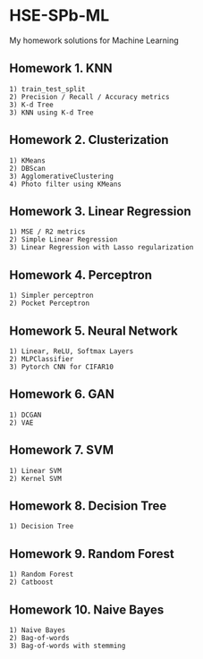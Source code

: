 # HSE-SPb-ML
My homework solutions for Machine Learning

## Homework 1. KNN
    1) train_test_split
    2) Precision / Recall / Accuracy metrics
    3) K-d Tree
    3) KNN using K-d Tree
    
## Homework 2. Clusterization
    1) KMeans
    2) DBScan
    3) AgglomerativeClustering
    4) Photo filter using KMeans
    
## Homework 3. Linear Regression
    1) MSE / R2 metrics
    2) Simple Linear Regression
    3) Linear Regression with Lasso regularization
 
## Homework 4. Perceptron
    1) Simpler perceptron
    2) Pocket Perceptron
    
## Homework 5. Neural Network
    1) Linear, ReLU, Softmax Layers
    2) MLPClassifier
    3) Pytorch CNN for CIFAR10
    
## Homework 6. GAN
    1) DCGAN
    2) VAE
    
## Homework 7. SVM
    1) Linear SVM
    2) Kernel SVM

## Homework 8. Decision Tree
    1) Decision Tree

## Homework 9. Random Forest
    1) Random Forest
    2) Catboost

## Homework 10. Naive Bayes
    1) Naive Bayes
    2) Bag-of-words
    3) Bag-of-words with stemming
